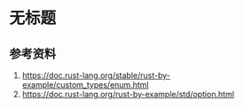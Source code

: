 # 无标题

<!--
ID: 277a92a7-aaa6-4249-90b3-a9d0e6bd7472
Status: draft
Date: 2020-07-22T13:36:51
Modified: 2020-07-22T13:36:51
wp_id: 1374
-->

## 参考资料

1. https://doc.rust-lang.org/stable/rust-by-example/custom_types/enum.html
2. https://doc.rust-lang.org/rust-by-example/std/option.html